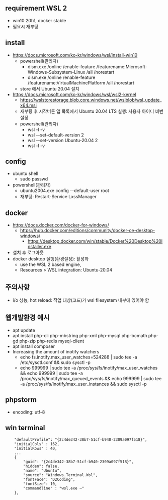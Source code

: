 ## requirement WSL 2
* win10 20h1, docker stable
* 필요시 재부팅

## install
* https://docs.microsoft.com/ko-kr/windows/wsl/install-win10
    * powershell(관리자)
        * dism.exe /online /enable-feature /featurename:Microsoft-Windows-Subsystem-Linux /all /norestart
        * dism.exe /online /enable-feature /featurename:VirtualMachinePlatform /all /norestart
    * store 에서 Ubuntu 20.04 설치
* https://docs.microsoft.com/ko-kr/windows/wsl/wsl2-kernel
    * https://wslstorestorage.blob.core.windows.net/wslblob/wsl_update_x64.msi
    * 재부팅 후 시작버튼 앱 목록에서 Ubuntu 20.04 LTS 실행: 사용자 아이디 비번 설정
    * powershell(관리자)
        * wsl -l -v
        * wsl --set-default-version 2
        * wsl --set-version Ubuntu-20.04 2
        * wsl -l -v

## config
* ubuntu shell
    * sudo passwd
* powershell(관리자)
    * ubuntu2004.exe config --default-user root
    * 재부팅: Restart-Service LxssManager

## docker
* https://docs.docker.com/docker-for-windows/
    * https://hub.docker.com/editions/community/docker-ce-desktop-windows/
        * https://desktop.docker.com/win/stable/Docker%20Desktop%20Installer.exe
* 설치 후 로그아웃
* docker desktop 실행(환경설정): 활성화
    * use the WSL 2 based engine, 
    * Resources > WSL integration: Ubuntu-20.04

## 주의사항
* i/o 성능, hot reload: 작업 대상(코드)가 wsl filesystem 내부에 있어야 함

## 웹개발환경 예시
* apt update
* apt install php-cli php-mbstring php-xml php-mysql php-bcmath php-gd php-zip php-redis mysql-client
* apt install composer
* Increasing the amount of inotify watchers
    * echo fs.inotify.max_user_watches=524288 | sudo tee -a /etc/sysctl.conf && sudo sysctl -p
    * echo 999999 | sudo tee -a /proc/sys/fs/inotify/max_user_watches && echo 999999 | sudo tee -a /proc/sys/fs/inotify/max_queued_events && echo 999999 | sudo tee -a /proc/sys/fs/inotify/max_user_instances && sudo sysctl -p

## phpstorm
* encoding: utf-8

## win terminal
```
	"defaultProfile": "{2c4de342-38b7-51cf-b940-2309a097f518}",
	"initialCols" : 162,
    "initialRows" : 40,
    ...
    {
        "guid": "{2c4de342-38b7-51cf-b940-2309a097f518}",
        "hidden": false,
        "name": "Ubuntu",
        "source": "Windows.Terminal.Wsl",
		"fontFace": "D2Coding",
		"fontSize": 10,
		"commandline" : "wsl.exe ~"
    },
```